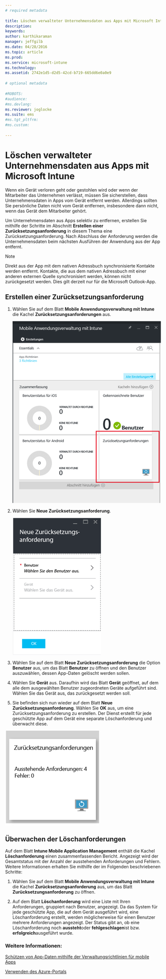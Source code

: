 ```yaml
---
# required metadata

title: Löschen verwalteter Unternehmensdaten aus Apps mit Microsoft Intune | Microsoft Intune
description:
keywords:
author: karthikaraman
manager: jeffgilb
ms.date: 04/28/2016
ms.topic: article
ms.prod:
ms.service: microsoft-intune
ms.technology:
ms.assetid: 2742e1d5-d2d5-42cd-b719-665dd6e0a0e9

# optional metadata

#ROBOTS:
#audience:
#ms.devlang:
ms.reviewer: joglocke
ms.suite: ems
#ms.tgt_pltfrm:
#ms.custom:

---
```


# Löschen verwalteter Unternehmensdaten aus Apps mit Microsoft Intune
Wenn ein Gerät verloren geht oder gestohlen wird oder wenn der Mitarbeiter das Unternehmen verlässt, müssen Sie sicherstellen, dass Unternehmensdaten in Apps vom Gerät entfernt werden. Allerdings sollten Sie persönliche Daten nicht vom Gerät entfernen, insbesondere dann nicht, wenn das Gerät dem Mitarbeiter gehört.

Um Unternehmensdaten aus Apps selektiv zu entfernen, erstellen Sie mithilfe der Schritte im Abschnitt **Erstellen einer Zurücksetzungsanforderung** in diesem Thema eine Zurücksetzungsanforderung.  Nach Abschluss der Anforderung werden die Unternehmensdaten beim nächsten Ausführen der Anwendung aus der App entfernt.
>[!NOTE]
> Direkt aus der App mit dem nativen Adressbuch synchronisierte Kontakte werden entfernt. Kontakte, die aus dem nativen Adressbuch mit einer anderen externen Quelle synchronisiert werden, können nicht zurückgesetzt werden. Dies gilt derzeit nur für die Microsoft Outlook-App.



## Erstellen einer Zurücksetzungsanforderung

1.  Wählen Sie auf dem Blatt **Mobile Anwendungsverwaltung mit Intune** die Kachel **Zurücksetzungsanforderungen** aus.

    ![Screenshot des Blatts „Mobile Anwendungsverwaltung mit Intune“ mit der Kachel „Zusammenfassung“](../media/AppManagement/AzurePortal_MAM_WipeRequests.png)

2.  Wählen Sie **Neue Zurücksetzungsanforderung**.

    ![Screenshot des Blatts „Neue Zurücksetzungsanforderung“](../media/AppManagement/AzurePortal_MAM_NewWipeRequest.png)

3.  Wählen Sie auf dem Blatt **Neue Zurücksetzungsanforderung** die Option **Benutzer** aus, um das Blatt **Benutzer** zu öffnen und den Benutzer auszuwählen, dessen App-Daten gelöscht werden sollen.

4.  Wählen Sie **Gerät** aus.  Daraufhin wird das Blatt **Gerät** geöffnet, auf dem alle dem ausgewählten Benutzer zugeordneten Geräte aufgeführt sind.  Wählen Sie das Gerät aus, das zurückgesetzt werden soll.

5.  Sie befinden sich nun wieder auf dem Blatt **Neue Zurücksetzungsanforderung**. Wählen Sie **OK** aus, um eine Zurücksetzungsanforderung zu erstellen. Der Dienst erstellt für jede geschützte App auf dem Gerät eine separate Löschanforderung und überwacht diese.


![Screenshot der Kachel „Zurücksetzungsanforderungen“ ](../media/AppManagement/AzurePortal_MAM_WipeRequestsSummary.png)

## Überwachen der Löschanforderungen
Auf dem Blatt **Intune Mobile Application Management** enthält die Kachel **Löschanforderung** einen zusammenfassenden Bericht.  Angezeigt wird der Gesamtstatus mit der Anzahl der ausstehenden Anforderungen und Fehlern. Weitere Informationen erhalten Sie mithilfe der im Folgenden beschriebenen Schritte:

1.  Wählen Sie auf dem Blatt **Mobile Anwendungsverwaltung mit Intune** die Kachel **Zurücksetzungsanforderung** aus, um das Blatt **Zurücksetzungsanforderung** zu öffnen.

2.  Auf dem Blatt **Löschanforderung** wird eine Liste mit Ihren Anforderungen, gruppiert nach Benutzer, angezeigt.  Da das System für jede geschützte App, die auf dem Gerät ausgeführt wird, eine Löschanforderung erstellt, werden möglicherweise für einen Benutzer mehrere Anforderungen angezeigt.  Der Status gibt an, ob eine Löschanforderung noch **aussteht**oder **fehlgeschlagen**ist bzw. **erfolgreich**ausgeführt wurde.

### Weitere Informationen:
[Schützen von App-Daten mithilfe der Verwaltungsrichtlinien für mobile Apps ](protect-app-data-using-mobile-app-management-policies-with-microsoft-intune.md)

[Verwenden des Azure-Portals](azure-portal-for-microsoft-intune-mam-policies.md)


<!--HONumber=Jun16_HO2-->


